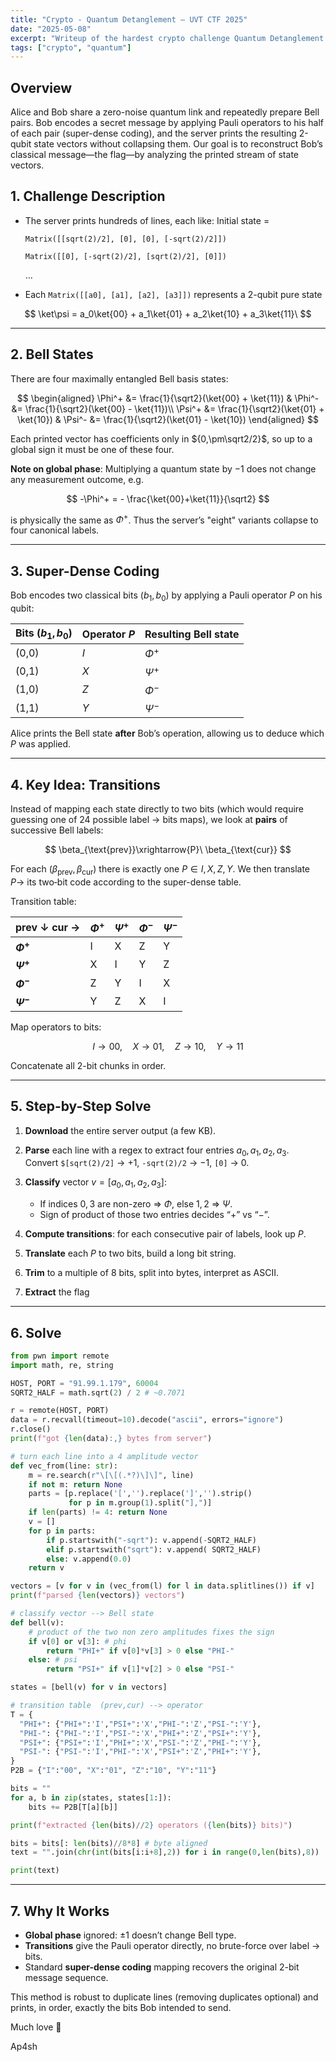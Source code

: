 ```yaml
---
title: "Crypto - Quantum Detanglement – UVT CTF 2025"
date: "2025-05-08"
excerpt: "Writeup of the hardest crypto challenge Quantum Detanglement from UVT CTF 2025"
tags: ["crypto", "quantum"]
---
```


## Overview

Alice and Bob share a zero-noise quantum link and repeatedly prepare Bell pairs. Bob encodes a secret message by applying Pauli operators to his half of each pair (super-dense coding), and the server prints the resulting 2-qubit state vectors without collapsing them. Our goal is to reconstruct Bob’s classical message—the flag—by analyzing the printed stream of state vectors.

## 1. Challenge Description

- The server prints hundreds of lines, each like:
    Initial state =

    `Matrix([[sqrt(2)/2], [0], [0], [-sqrt(2)/2]])`
  
    `Matrix([[0], [-sqrt(2)/2], [sqrt(2)/2], [0]])`
  
    …

- Each `Matrix([[a0], [a1], [a2], [a3]])` represents a 2-qubit pure state

$$
\ket\psi = a_0\ket{00} + a_1\ket{01} + a_2\ket{10} + a_3\ket{11}\
$$


---


## 2. Bell States

There are four maximally entangled Bell basis states:

$$
\begin{aligned} \Phi^+ &= \frac{1}{\sqrt2}(\ket{00} + \ket{11}) & \Phi^- &= \frac{1}{\sqrt2}(\ket{00} - \ket{11})\\ \Psi^+ &= \frac{1}{\sqrt2}(\ket{01} + \ket{10}) & \Psi^- &= \frac{1}{\sqrt2}(\ket{01} - \ket{10}) \end{aligned}
$$

Each printed vector has coefficients only in ${0,\pm\sqrt2/2}$, so up to a global sign it must be one of these four.

**Note on global phase**: Multiplying a quantum state by $-1$ does not change any measurement outcome, e.g.

$$
-\Phi^+ = - \frac{\ket{00}+\ket{11}}{\sqrt2}
$$

is physically the same as $\Phi^+$. Thus the server’s "eight" variants collapse to four canonical labels.


---


## 3. Super-Dense Coding

Bob encodes two classical bits $(b_1,b_0)$ by applying a Pauli operator $P$ on his qubit:

|Bits $(b_1,b_0)$|Operator $P$|Resulting Bell state|
|---|---|---|
|(0,0)|$I$|$\Phi^+$|
|(0,1)|$X$|$\Psi^+$|
|(1,0)|$Z$|$\Phi^-$|
|(1,1)|$Y$|$\Psi^-$|

Alice prints the Bell state **after** Bob’s operation, allowing us to deduce which $P$ was applied.


---


## 4. Key Idea: Transitions

Instead of mapping each state directly to two bits (which would require guessing one of 24 possible label $\rightarrow$ bits maps), we look at **pairs** of successive Bell labels:

$$
\beta_{\text{prev}}\xrightarrow{P}\ \beta_{\text{cur}}
$$

For each $(\beta_{\text{prev}},\beta_{\text{cur}})$ there is exactly one $P\in{I,X,Z,Y}$. We then translate $P\to$ its two‐bit code according to the super-dense table.

Transition table:

|prev $\downarrow$ cur $\rightarrow$ |$\Phi^+$|$\Psi^+$|$\Phi^-$|$\Psi^-$|
|---|---|---|---|---|
|**$\Phi^+$**|I|X|Z|Y|
|**$\Psi^+$**|X|I|Y|Z|
|**$\Phi^-$**|Z|Y|I|X|
|**$\Psi^-$**|Y|Z|X|I|

Map operators to bits:  

$$
I\to00,\quad X\to01,\quad Z\to10,\quad Y\to11
$$

Concatenate all 2-bit chunks in order.


---


## 5. Step-by-Step Solve

1. **Download** the entire server output (a few KB).
2. **Parse** each line with a regex to extract four entries $a_0,a_1,a_2,a_3$.  
    Convert `$[sqrt(2)/2]` $\rightarrow$ $+1$, `-sqrt(2)/2` $\rightarrow$ $-1$, `[0]` $\rightarrow$ $0$.

3. **Classify** vector $v=[a_0,a_1,a_2,a_3]$:
    - If indices ${0,3}$ are non-zero ⇒ $\Phi$, else ${1,2}$ ⇒ $\Psi$.
    - Sign of product of those two entries decides “+” vs “−”.  

4. **Compute transitions**: for each consecutive pair of labels, look up $P$.
5. **Translate** each $P$ to two bits, build a long bit string.
6. **Trim** to a multiple of 8 bits, split into bytes, interpret as ASCII.
7. **Extract** the flag


---


## 6. Solve

```python
from pwn import remote
import math, re, string

HOST, PORT = "91.99.1.179", 60004
SQRT2_HALF = math.sqrt(2) / 2 # ~0.7071

r = remote(HOST, PORT)
data = r.recvall(timeout=10).decode("ascii", errors="ignore")
r.close()
print(f"got {len(data):,} bytes from server")

# turn each line into a 4 amplitude vector
def vec_from(line: str):
    m = re.search(r"\[\[(.*?)\]\]", line)
    if not m: return None
    parts = [p.replace('[','').replace(']','').strip()
             for p in m.group(1).split("],")]
    if len(parts) != 4: return None
    v = []
    for p in parts:
        if p.startswith("-sqrt"): v.append(-SQRT2_HALF)
        elif p.startswith("sqrt"): v.append( SQRT2_HALF)
        else: v.append(0.0)
    return v

vectors = [v for v in (vec_from(l) for l in data.splitlines()) if v]
print(f"parsed {len(vectors)} vectors")

# classify vector --> Bell state
def bell(v):
    # product of the two non zero amplitudes fixes the sign
    if v[0] or v[3]: # phi
        return "PHI+" if v[0]*v[3] > 0 else "PHI-"
    else: # psi
        return "PSI+" if v[1]*v[2] > 0 else "PSI-"

states = [bell(v) for v in vectors]

# transition table  (prev,cur) --> operator
T = {
  "PHI+": {"PHI+":'I',"PSI+":'X',"PHI-":'Z',"PSI-":'Y'},
  "PHI-": {"PHI-":'I',"PSI-":'X',"PHI+":'Z',"PSI+":'Y'},
  "PSI+": {"PSI+":'I',"PHI+":'X',"PSI-":'Z',"PHI-":'Y'},
  "PSI-": {"PSI-":'I',"PHI-":'X',"PSI+":'Z',"PHI+":'Y'},
}
P2B = {"I":"00", "X":"01", "Z":"10", "Y":"11"}

bits = ""
for a, b in zip(states, states[1:]):
    bits += P2B[T[a][b]]

print(f"extracted {len(bits)//2} operators ({len(bits)} bits)")

bits = bits[: len(bits)//8*8] # byte aligned
text = "".join(chr(int(bits[i:i+8],2)) for i in range(0,len(bits),8))

print(text)
```


---


## 7. Why It Works

- **Global phase** ignored: ±1 doesn’t change Bell type.
- **Transitions** give the Pauli operator directly, no brute-force over label $\rightarrow$ bits.
- Standard **super-dense coding** mapping recovers the original 2-bit message sequence.

This method is robust to duplicate lines (removing duplicates optional) and prints, in order, exactly the bits Bob intended to send.

Much love 💋

Ap4sh
